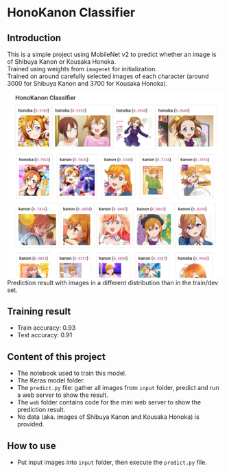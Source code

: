 # HonoKanon Classifier

## Introduction
This is a simple project using MobileNet v2 to predict whether an image is of Shibuya Kanon or Kousaka Honoka.  
Trained using weights from `imagenet` for initialization.  
Trained on around carefully selected images of each character (around 3000 for Shibuya Kanon and 3700 for Kousaka Honoka).

![](demo.jpg)  
Prediction result with images in a different distribution than in the train/dev set.

## Training result
- Train accuracy: 0.93
- Test accuracy: 0.91

## Content of this project 
- The notebook used to train this model.
- The Keras model folder.
- The `predict.py` file: gather all images from `input` folder, predict and run a web server to show the result.
- The `web` folder contains code for the mini web server to show the prediction result.
- No data (aka. images of Shibuya Kanon and Kousaka Honoka) is provided.

## How to use
- Put input images into `input` folder, then execute the `predict.py` file.
